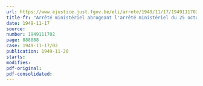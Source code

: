 ```yaml
---
url: https://www.ejustice.just.fgov.be/eli/arrete/1949/11/17/1949111702/justel
title-fr: "Arrêté ministériel abrogeant l'arrêté ministériel du 25 octobre 1949 déterminant les conditions d'écoulement des cafés détenus en stock, ainsi que des quantités de cafés à importer en exécution de contrats conclus avant le 20 septembre 1949"
date: 1949-11-17
source:
number: 1949111702
page: 888888
case: 1949-11-17/02
publication: 1949-11-20
starts:
modifies:
pdf-original:
pdf-consolidated:
---
```


